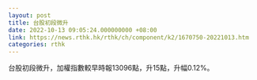 ```yaml
---
layout: post
title: 台股初段微升
date: 2022-10-13 09:05:24.000000000 +08:00
link: https://news.rthk.hk/rthk/ch/component/k2/1670750-20221013.htm
categories: rthk
---
```


台股初段微升，加權指數較早時報13096點，升15點，升幅0.12%。
